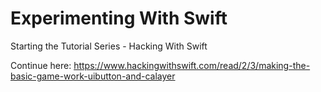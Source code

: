 # Experimenting With Swift

Starting the Tutorial Series - Hacking With Swift

Continue here:
https://www.hackingwithswift.com/read/2/3/making-the-basic-game-work-uibutton-and-calayer


